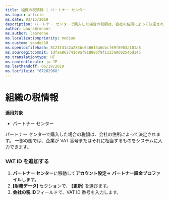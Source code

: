 ```yaml
---
title: 組織の税情報 | パートナー センター
ms.topic: article
ms.date: 03/15/2019
description: パートナー センターで購入した場合の税額は、会社の住所によって決定されます。 一部の国では、企業が VAT 番号またはそれに相当するものをシステムに入力できます。
author: LauraBrenner
ms.author: labrenne
ms.localizationpriority: medium
ms.custom: seodec18
ms.openlocfilehash: 8123141a2a283bc646613a0dbcf69f8903a101a8
ms.sourcegitcommit: 1dfaa862741d9af918886f9f1133a0602546d145
ms.translationtype: HT
ms.contentlocale: ja-JP
ms.lasthandoff: 06/19/2019
ms.locfileid: "67262968"
---
```

# <a name="organization-tax-information"></a>組織の税情報

**適用対象**

-  パートナー センター

パートナー センターで購入した場合の税額は、会社の住所によって決定されます。 一部の国では、企業が VAT 番号またはそれに相当するものをシステムに入力できます。

### <a name="add-your-vat-id"></a>VAT ID を追加する

1.  **パートナー センター**に移動して**アカウント設定**-> **パートナー課金プロファイル**します。
2.  **[財務データ]** セクションで、 **[更新]** を選びます。
3.  **会社の税 ID**フィールドで、VAT ID 番号を入力します。



 



